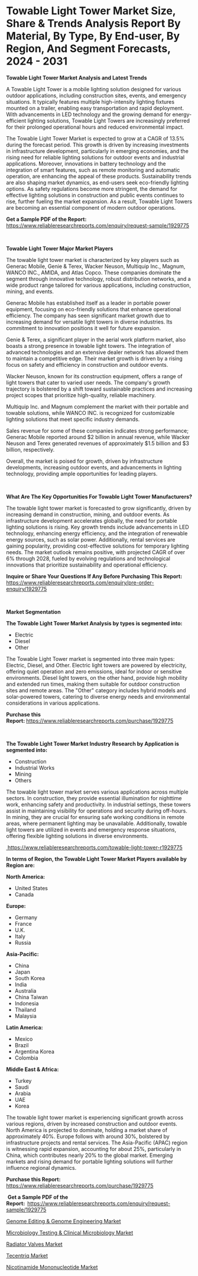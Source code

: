 <p><h1>Towable Light Tower Market Size, Share & Trends Analysis Report By Material, By Type, By End-user, By Region, And Segment Forecasts, 2024 - 2031</h1></p><p><strong>Towable Light Tower Market Analysis and Latest Trends</strong></p>
<p><p>A Towable Light Tower is a mobile lighting solution designed for various outdoor applications, including construction sites, events, and emergency situations. It typically features multiple high-intensity lighting fixtures mounted on a trailer, enabling easy transportation and rapid deployment. With advancements in LED technology and the growing demand for energy-efficient lighting solutions, Towable Light Towers are increasingly preferred for their prolonged operational hours and reduced environmental impact.</p><p>The Towable Light Tower Market is expected to grow at a CAGR of 13.5% during the forecast period. This growth is driven by increasing investments in infrastructure development, particularly in emerging economies, and the rising need for reliable lighting solutions for outdoor events and industrial applications. Moreover, innovations in battery technology and the integration of smart features, such as remote monitoring and automatic operation, are enhancing the appeal of these products. Sustainability trends are also shaping market dynamics, as end-users seek eco-friendly lighting options. As safety regulations become more stringent, the demand for effective lighting solutions in construction and public events continues to rise, further fueling the market expansion. As a result, Towable Light Towers are becoming an essential component of modern outdoor operations.</p></p>
<p><strong>Get a Sample PDF of the Report:&nbsp;</strong> <a href="https://www.reliableresearchreports.com/enquiry/request-sample/1929775?utm_campaign=36&utm_medium=2&utm_source=Github&utm_content=ia&utm_term=25102024&utm_id=towable-light-tower">https://www.reliableresearchreports.com/enquiry/request-sample/1929775</a></p>
<p>&nbsp;</p>
<p><strong>Towable Light Tower Major Market Players</strong></p>
<p><p>The towable light tower market is characterized by key players such as Generac Mobile, Genie & Terex, Wacker Neuson, Multiquip Inc., Magnum, WANCO INC., AMIDA, and Atlas Copco. These companies dominate the segment through innovative technology, robust distribution networks, and a wide product range tailored for various applications, including construction, mining, and events.</p><p>Generac Mobile has established itself as a leader in portable power equipment, focusing on eco-friendly solutions that enhance operational efficiency. The company has seen significant market growth due to increasing demand for versatile light towers in diverse industries. Its commitment to innovation positions it well for future expansion.</p><p>Genie & Terex, a significant player in the aerial work platform market, also boasts a strong presence in towable light towers. The integration of advanced technologies and an extensive dealer network has allowed them to maintain a competitive edge. Their market growth is driven by a rising focus on safety and efficiency in construction and outdoor events.</p><p>Wacker Neuson, known for its construction equipment, offers a range of light towers that cater to varied user needs. The company's growth trajectory is bolstered by a shift toward sustainable practices and increasing project scopes that prioritize high-quality, reliable machinery.</p><p>Multiquip Inc. and Magnum complement the market with their portable and towable solutions, while WANCO INC. is recognized for customizable lighting solutions that meet specific industry demands. </p><p>Sales revenue for some of these companies indicates strong performance; Generac Mobile reported around $2 billion in annual revenue, while Wacker Neuson and Terex generated revenues of approximately $1.5 billion and $3 billion, respectively. </p><p>Overall, the market is poised for growth, driven by infrastructure developments, increasing outdoor events, and advancements in lighting technology, providing ample opportunities for leading players.</p></p>
<p>&nbsp;</p>
<p><strong>What Are The Key Opportunities For Towable Light Tower Manufacturers?</strong></p>
<p><p>The towable light tower market is forecasted to grow significantly, driven by increasing demand in construction, mining, and outdoor events. As infrastructure development accelerates globally, the need for portable lighting solutions is rising. Key growth trends include advancements in LED technology, enhancing energy efficiency, and the integration of renewable energy sources, such as solar power. Additionally, rental services are gaining popularity, providing cost-effective solutions for temporary lighting needs. The market outlook remains positive, with projected CAGR of over 6% through 2028, fueled by evolving regulations and technological innovations that prioritize sustainability and operational efficiency.</p></p>
<p><strong>Inquire or Share Your Questions If Any Before Purchasing This Report:</strong> <a href="https://www.reliableresearchreports.com/enquiry/pre-order-enquiry/1929775?utm_campaign=36&utm_medium=2&utm_source=Github&utm_content=ia&utm_term=25102024&utm_id=towable-light-tower">https://www.reliableresearchreports.com/enquiry/pre-order-enquiry/1929775</a></p>
<p>&nbsp;</p>
<p><strong>Market Segmentation</strong></p>
<p><strong>The Towable Light Tower Market Analysis by types is segmented into:</strong></p>
<p><ul><li>Electric</li><li>Diesel</li><li>Other</li></ul></p>
<p><p>The Towable Light Tower market is segmented into three main types: Electric, Diesel, and Other. Electric light towers are powered by electricity, offering quiet operation and zero emissions, ideal for indoor or sensitive environments. Diesel light towers, on the other hand, provide high mobility and extended run times, making them suitable for outdoor construction sites and remote areas. The "Other" category includes hybrid models and solar-powered towers, catering to diverse energy needs and environmental considerations in various applications.</p></p>
<p><strong>Purchase this Report:&nbsp;</strong><a href="https://www.reliableresearchreports.com/purchase/1929775?utm_campaign=36&utm_medium=2&utm_source=Github&utm_content=ia&utm_term=25102024&utm_id=towable-light-tower">https://www.reliableresearchreports.com/purchase/1929775</a></p>
<p>&nbsp;</p>
<p><strong>The Towable Light Tower Market Industry Research by Application is segmented into:</strong></p>
<p><ul><li>Construction</li><li>Industrial Works</li><li>Mining</li><li>Others</li></ul></p>
<p><p>The towable light tower market serves various applications across multiple sectors. In construction, they provide essential illumination for nighttime work, enhancing safety and productivity. In industrial settings, these towers assist in maintaining visibility for operations and security during off-hours. In mining, they are crucial for ensuring safe working conditions in remote areas, where permanent lighting may be unavailable. Additionally, towable light towers are utilized in events and emergency response situations, offering flexible lighting solutions in diverse environments.</p></p>
<p><a href="https://www.reliableresearchreports.com/towable-light-tower-r1929775?utm_campaign=36&utm_medium=2&utm_source=Github&utm_content=ia&utm_term=25102024&utm_id=towable-light-tower">&nbsp;https://www.reliableresearchreports.com/towable-light-tower-r1929775</a></p>
<p><strong>In terms of Region, the Towable Light Tower Market Players available by Region are:</strong></p>
<p>
    <p> <strong> North America: </strong>
        <ul>
            <li>United States</li>
            <li>Canada</li>
        </ul>
        </p> 
    <p> <strong> Europe: </strong>
        <ul>
            <li>Germany</li>
            <li>France</li>
            <li>U.K.</li>
            <li>Italy</li>
            <li>Russia</li>
        </ul>
        </p> 
    <p> <strong> Asia-Pacific: </strong>
        <ul>
            <li>China</li>
            <li>Japan</li>
            <li>South Korea</li>
            <li>India</li>
            <li>Australia</li>
            <li>China Taiwan</li>
            <li>Indonesia</li>
            <li>Thailand</li>
            <li>Malaysia</li>
        </ul>
        </p> 
    <p> <strong> Latin America: </strong>
        <ul>
            <li>Mexico</li>
            <li>Brazil</li>
            <li>Argentina Korea</li>
            <li>Colombia</li>
        </ul>
        </p> 
    <p> <strong> Middle East & Africa: </strong>
        <ul>
            <li>Turkey</li>
            <li>Saudi</li>
            <li>Arabia</li>
            <li>UAE</li>
            <li>Korea</li>
        </ul>
    </p>
    </p>
<p><p>The towable light tower market is experiencing significant growth across various regions, driven by increased construction and outdoor events. North America is projected to dominate, holding a market share of approximately 40%. Europe follows with around 30%, bolstered by infrastructure projects and rental services. The Asia-Pacific (APAC) region is witnessing rapid expansion, accounting for about 25%, particularly in China, which contributes nearly 20% to the global market. Emerging markets and rising demand for portable lighting solutions will further influence regional dynamics.</p></p>
<p><strong>Purchase this Report: </strong><a href="https://www.reliableresearchreports.com/purchase/1929775?utm_campaign=36&utm_medium=2&utm_source=Github&utm_content=ia&utm_term=25102024&utm_id=towable-light-tower">https://www.reliableresearchreports.com/purchase/1929775</a></p>
<p>&nbsp;<strong>Get a Sample PDF of the Report:&nbsp;&nbsp;</strong><a href="https://www.reliableresearchreports.com/enquiry/request-sample/1929775?utm_campaign=36&utm_medium=2&utm_source=Github&utm_content=ia&utm_term=25102024&utm_id=towable-light-tower">https://www.reliableresearchreports.com/enquiry/request-sample/1929775</a></p>
<p><strong></strong></p>
<p><p><a href="https://www.linkedin.com/pulse/genome-editing-engineering-market-transformation-comparative-blqac?utm_campaign=36&utm_medium=2&utm_source=Github&utm_content=ia&utm_term=25102024&utm_id=towable-light-tower">Genome Editing & Genome Engineering Market</a></p><p><a href="https://www.linkedin.com/pulse/microbiology-testing-clinical-market-report-product-type-nf2qf?utm_campaign=36&utm_medium=2&utm_source=Github&utm_content=ia&utm_term=25102024&utm_id=towable-light-tower">Microbiology Testing & Clinical Microbiology Market</a></p><p><a href="https://issuu.com/reportprime-2/docs/radiator-valves-market-size-2030.pp_7136aa4d92c926?utm_campaign=36&utm_medium=2&utm_source=Github&utm_content=ia&utm_term=25102024&utm_id=towable-light-tower">Radiator Valves Market</a></p><p><a href="https://github.com/knaufethaganye/Market-Research-Report-List-1/blob/main/tecentriq-market.md?utm_campaign=36&utm_medium=2&utm_source=Github&utm_content=ia&utm_term=25102024&utm_id=towable-light-tower">Tecentriq Market</a></p><p><a href="https://github.com/leonidmsw5y/Market-Research-Report-List-1/blob/main/nicotinamide-mononucleotide-market.md?utm_campaign=36&utm_medium=2&utm_source=Github&utm_content=ia&utm_term=25102024&utm_id=towable-light-tower">Nicotinamide Mononucleotide Market</a></p></p>